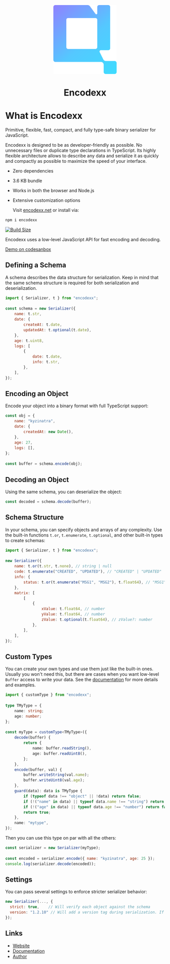 <p align="center">
  <img src="https://raw.githubusercontent.com/kyzinatra/encodexx/master/public/logo.svg" alt="logo" width="200px" />
  <h1 align="center">Encodexx</h1>
</p>

# What is Encodexx

Primitive, flexible, fast, compact, and fully type-safe binary serializer for JavaScript.

Encodexx is designed to be as developer-friendly as possible. No unnecessary files or duplicate type declarations in TypeScript. Its highly flexible architecture allows to describe any data and serialize it as quickly and compactly as possible to maximize the speed of your interface.

- Zero dependencies
- 3.6 KB bundle
- Works in both the browser and Node.js
- Extensive customization options

  Visit [encodexx.net](https://encodexx.net) or install via:

```bash
npm i encodexx
```

[![Build Size](https://img.shields.io/bundlephobia/minzip/encodexx?label=bundle%20size&style=flat&colorA=000000&colorB=000000)](https://bundlephobia.com/result?p=encodexx)

Encodexx uses a low-level JavaScript API for fast encoding and decoding.

[Demo on codesanbox](https://codesandbox.io/p/sandbox/gd4jhj)

## Defining a Schema

A schema describes the data structure for serialization. Keep in mind that the same schema structure is required for both serialization and deserialization.

```js
import { Serializer, t } from "encodexx";

const schema = new Serializer({
	name: t.str,
	date: {
		createAt: t.date,
		updatedAt: t.optional(t.date),
	},
	age: t.uint8,
	logs: [
		{
			date: t.date,
			info: t.str,
		},
	],
});
```

## Encoding an Object

Encode your object into a binary format with full TypeScript support:

```js
const obj = {
	name: "kyzinatra",
	date: {
		createdAt: new Date(),
	},
	age: 27,
	logs: [],
};

const buffer = schema.encode(obj);
```

## Decoding an Object

Using the same schema, you can deserialize the object:

```js
const decoded = schema.decode(buffer);
```

## Schema Structure

In your schema, you can specify objects and arrays of any complexity. Use the built-in functions `t.or`, `t.enumerate`, `t.optional`, and other built-in types to create schemas:

```js
import { Serializer, t } from "encodexx";

new Serializer({
	name: t.or(t.str, t.none), // string | null
	code: t.enumerate("CREATED", "UPDATED"), // "CREATED" | "UPDATED"
	info: {
		status: t.or(t.enumerate("MSG1", "MSG2"), t.float64), // "MSG1" | "MSG2" | number
	},
	matrix: [
		[
			{
				xValue: t.float64, // number
				yValue: t.float64, // number
				zValue: t.optional(t.float64), // zValue?: number
			},
		],
	],
});
```

## Custom Types

You can create your own types and use them just like the built-in ones. Usually you won't need this, but there are cases when you want low-level `Buffer` access to write your data. See the [documentation](https://encodexx.net/docs) for more details and examples.

```ts
import { customType } from "encodexx";

type TMyType = {
	name: string;
	age: number;
};

const myType = customType<TMyType>({
	decode(buffer) {
		return {
			name: buffer.readString(),
			age: buffer.readUint8(),
		};
	},
	encode(buffer, val) {
		buffer.writeString(val.name);
		buffer.writeUint8(val.age);
	},
	guard(data): data is TMyType {
		if (typeof data !== "object" || !data) return false;
		if (!("name" in data) || typeof data.name !== "string") return false;
		if (!("age" in data) || typeof data.age !== "number") return false;
		return true;
	},
	name: "mytype",
});
```

Then you can use this type on par with all the others:

```js
const serializer = new Serializer(myType);

const encoded = serializer.encode({ name: "kyzinatra", age: 25 });
console.log(serializer.decode(encoded));
```

## Settings

You can pass several settings to enforce stricter serializer behavior:

```js
new Serializer(..., {
  strict: true,    // Will verify each object against the schema
  version: "1.2.10" // Will add a version tag during serialization. If the versions don't match during deserialization, it will throw an error
});
```

## Links

- [Website](https://encodexx.net)
- [Documentation](https://encodexx.net/docs)
- [Author](https://github.com/kyzinatra)
